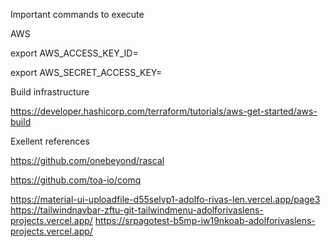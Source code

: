 Important commands to execute

AWS

export AWS_ACCESS_KEY_ID=

export AWS_SECRET_ACCESS_KEY=

Build infrastructure

https://developer.hashicorp.com/terraform/tutorials/aws-get-started/aws-build


Exellent references

https://github.com/onebeyond/rascal

https://github.com/toa-io/comq

https://material-ui-uploadfile-d55selvp1-adolfo-rivas-len.vercel.app/page3
https://tailwindnavbar-zftu-git-tailwindmenu-adolforivaslens-projects.vercel.app/
https://srpagotest-b5mp-iw19nkoab-adolforivaslens-projects.vercel.app/
